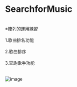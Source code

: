 # SearchforMusic
</br>※陣列的運用練習</br>
</br>1.歌曲排名功能</br>
</br>2.歌曲排序</br>
</br>3.查詢歌手功能</br>
</br></br>
![image](https://github.com/louis0819/SearchforMusic)
